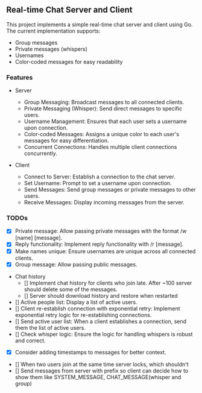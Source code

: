 ## Real-time Chat Server and Client

This project implements a simple real-time chat server and client using Go. The current implementation supports:

- Group messages
- Private messages (whispers)
- Usernames
- Color-coded messages for easy readability

### Features

- Server

  - Group Messaging: Broadcast messages to all connected clients.
  - Private Messaging (Whisper): Send direct messages to specific users.
  - Username Management: Ensures that each user sets a username upon connection.
  - Color-coded Messages: Assigns a unique color to each user's messages for easy differentiation.
  - Concurrent Connections: Handles multiple client connections concurrently.

- Client

  - Connect to Server: Establish a connection to the chat server.
  - Set Username: Prompt to set a username upon connection.
  - Send Messages: Send group messages or private messages to other users.
  - Receive Messages: Display incoming messages from the server.

### TODOs

- [x] Private message: Allow passing private messages with the format /w [name] [message].
- [x] Reply functionality: Implement reply functionality with /r [message].
- [x] Make names unique: Ensure usernames are unique across all connected clients.
- [x] Group message: Allow passing public messages.
- Chat history
  - [] Implement chat history for clients who join late. After ~100 server should delete some of the messages.
  - [] Server should download history and restore when restarted
- [] Active people list: Display a list of active users.
- [] Client re-establish connection with exponential retry: Implement exponential retry logic for re-establishing connections.
- [] Send active user list: When a client establishes a connection, send them the list of active users.
- [] Check whisper logic: Ensure the logic for handling whispers is robust and correct.
- [x] Consider adding timestamps to messages for better context.
- [] When two users join at the same time server locks, which shouldn't
- [] Send messages from server with prefix so client can decide how to show them like SYSTEM_MESSAGE, CHAT_MESSAGE(whisper and group)
